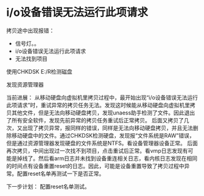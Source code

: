 # i/o设备错误无法运行此项请求

拷贝途中出现报错：
- 信号灯。。
- i/o设备错误无法运行此项请求
- 无法找到项目

使用CHKDSK E:/R检测磁盘

发现资源管理器


当前进展：
从移动硬盘向虚拟机里拷贝过程中，最开始出现“i/o设备错误无法运行此项请求”时，重试异常的拷贝任务无法。发现这时候能从移动硬盘向虚拟机里拷贝其他文件，但是无法向移动硬盘拷贝，发现unaess助手检测了文件。因此退出了所有安全软件，发现先前异常的拷贝任务重试后正常拷贝。
后面又拷贝了几次，又出现了拷贝异常，报同样的错误，同样是无法向移动硬盘拷贝，并且无法删除移动硬盘中的文件。通过CHKDSK检测硬盘，发现报“文件系统是RAW”错误，但是通过资源管理器发现硬盘的文件系统是NTFS。看设备管理器设备正常。
后面再次拷贝，中间出现过一次找不到项目，点击重试后正常。看vmp日志发现有可能是掉线了。然后看arm日志并未找到设备重连相关日志，看内核日志发现在相同的时间点有设备重置reset的日志。因此，可能是设备重置导致了拷贝过程中异常。配置reset名单再测试一下是否正常。

下一步计划：
配置reset名单测试。




